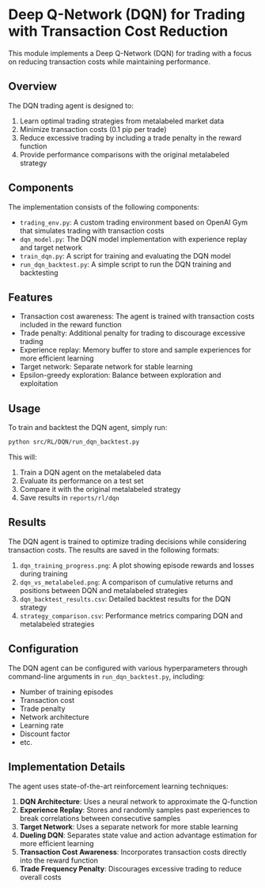 # Deep Q-Network (DQN) for Trading with Transaction Cost Reduction

This module implements a Deep Q-Network (DQN) for trading with a focus on reducing transaction costs while maintaining performance.

## Overview

The DQN trading agent is designed to:

1. Learn optimal trading strategies from metalabeled market data
2. Minimize transaction costs (0.1 pip per trade)
3. Reduce excessive trading by including a trade penalty in the reward function
4. Provide performance comparisons with the original metalabeled strategy

## Components

The implementation consists of the following components:

- `trading_env.py`: A custom trading environment based on OpenAI Gym that simulates trading with transaction costs
- `dqn_model.py`: The DQN model implementation with experience replay and target network
- `train_dqn.py`: A script for training and evaluating the DQN model
- `run_dqn_backtest.py`: A simple script to run the DQN training and backtesting

## Features

- Transaction cost awareness: The agent is trained with transaction costs included in the reward function
- Trade penalty: Additional penalty for trading to discourage excessive trading
- Experience replay: Memory buffer to store and sample experiences for more efficient learning
- Target network: Separate network for stable learning
- Epsilon-greedy exploration: Balance between exploration and exploitation

## Usage

To train and backtest the DQN agent, simply run:

```bash
python src/RL/DQN/run_dqn_backtest.py
```

This will:

1. Train a DQN agent on the metalabeled data
2. Evaluate its performance on a test set
3. Compare it with the original metalabeled strategy
4. Save results in `reports/rl/dqn`

## Results

The DQN agent is trained to optimize trading decisions while considering transaction costs. The results are saved in the following formats:

1. `dqn_training_progress.png`: A plot showing episode rewards and losses during training
2. `dqn_vs_metalabeled.png`: A comparison of cumulative returns and positions between DQN and metalabeled strategies
3. `dqn_backtest_results.csv`: Detailed backtest results for the DQN strategy
4. `strategy_comparison.csv`: Performance metrics comparing DQN and metalabeled strategies

## Configuration

The DQN agent can be configured with various hyperparameters through command-line arguments in `run_dqn_backtest.py`, including:

- Number of training episodes
- Transaction cost
- Trade penalty
- Network architecture
- Learning rate
- Discount factor
- etc.

## Implementation Details

The agent uses state-of-the-art reinforcement learning techniques:

1. **DQN Architecture**: Uses a neural network to approximate the Q-function
2. **Experience Replay**: Stores and randomly samples past experiences to break correlations between consecutive samples
3. **Target Network**: Uses a separate network for more stable learning
4. **Dueling DQN**: Separates state value and action advantage estimation for more efficient learning
5. **Transaction Cost Awareness**: Incorporates transaction costs directly into the reward function
6. **Trade Frequency Penalty**: Discourages excessive trading to reduce overall costs 